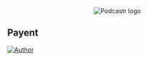 <div align="center">
  <img src="https://i.imgur.com/qFgvK8n.png" alt="Podcastr logo">
</div>

## Payent
[![Author](https://img.shields.io/badge/author-zmatheuspro-8257E5?style=flat-square)](https://github.com/tellay)
